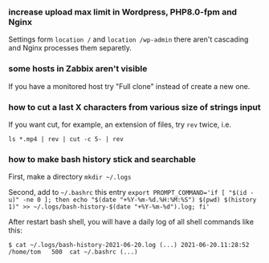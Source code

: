 ### increase upload max limit in Wordpress, PHP8.0-fpm and Nginx

Settings form `location /` and `location /wp-admin` there aren't cascading and Nginx
processes them separetly.

### some hosts in Zabbix aren't visible

If you have a monitored host try "Full clone" instead of create a new one.

### how to cut a last X characters from various size of strings input

If you want cut, for example, an extension of files, try `rev` twice, i.e.

`ls *.mp4 | rev | cut -c 5- | rev`

### how to make bash history stick and searchable

First, make a directory `mkdir ~/.logs`

Second, add to `~/.bashrc` this entry 
`export PROMPT_COMMAND='if [ "$(id -u)" -ne 0 ]; then echo "$(date "+%Y-%m-%d.%H:%M:%S") $(pwd) $(history 1)" >> ~/.logs/bash-history-$(date "+%Y-%m-%d").log; fi'`

After restart bash shell, you will have a daily log of all shell commands like this:

`$ cat ~/.logs/bash-history-2021-06-20.log
(...)
2021-06-20.11:28:52 /home/tom   500  cat ~/.bashrc
(...)`
